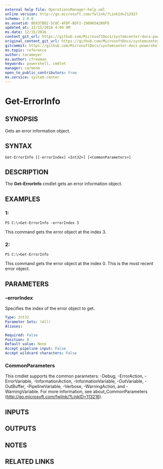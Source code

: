 ```yaml
---
external help file: OperationsManager-help.xml
online version: http://go.microsoft.com/fwlink/?LinkId=212927
schema: 2.0.0
ms.assetid: 8E837BD2-5C0C-4FDF-B5F2-190965A288FD
updated_at: 12/15/2016 4:04 AM
ms.date: 12/15/2016
content_git_url: https://github.com/MicrosoftDocs/systemcenter-docs-powershell/blob/master/systemcenter-cmdlets/SystemCenter2016/OperationsManager/vlatest/Get-ErrorInfo.md
original_content_git_url: https://github.com/MicrosoftDocs/systemcenter-docs-powershell/blob/master/systemcenter-cmdlets/SystemCenter2016/OperationsManager/vlatest/Get-ErrorInfo.md
gitcommit: https://github.com/MicrosoftDocs/systemcenter-docs-powershell/blob/7df4508c7b907a214e6a8eca76037b06065ef078/systemcenter-cmdlets/SystemCenter2016/OperationsManager/vlatest/Get-ErrorInfo.md
ms.topic: reference
author: tarameyer
ms.author: cfreeman
keywords: powershell, cmdlet
manager: carmonm
open_to_public_contributors: true
ms.service: system-center
---
```


# Get-ErrorInfo

## SYNOPSIS
Gets an error information object.

## SYNTAX

```
Get-ErrorInfo [[-errorIndex] <Int32>] [<CommonParameters>]
```

## DESCRIPTION
The **Get-ErrorInfo** cmdlet gets an error information object.

## EXAMPLES

### 1:
```
PS C:\>Get-ErrorInfo -errorIndex 3
```

This command gets the error object at the index 3.

### 2:
```
PS C:\>Get-ErrorInfo
```

This command gets the error object at the index 0.
This is the most recent error object.

## PARAMETERS

### -errorIndex
Specifies the index of the error object to get.

```yaml
Type: Int32
Parameter Sets: (All)
Aliases: 

Required: False
Position: 0
Default value: None
Accept pipeline input: False
Accept wildcard characters: False
```

### CommonParameters
This cmdlet supports the common parameters: -Debug, -ErrorAction, -ErrorVariable, -InformationAction, -InformationVariable, -OutVariable, -OutBuffer, -PipelineVariable, -Verbose, -WarningAction, and -WarningVariable. For more information, see about_CommonParameters (http://go.microsoft.com/fwlink/?LinkID=113216).

## INPUTS

## OUTPUTS

## NOTES

## RELATED LINKS

